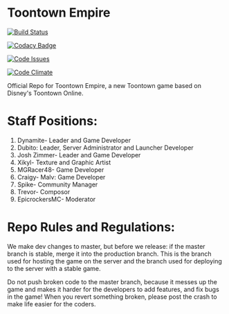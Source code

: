 # Toontown Empire

[![Build Status](https://magnum.travis-ci.com/mgracer48/toontown-empire.svg?token=nwGfbyDzkuRBAHQGp16L&branch=master)](https://magnum.travis-ci.com/mgracer48/toontown-empire)

[![Codacy Badge](https://api.codacy.com/project/badge/grade/a71bcbed1f8c4cd59d7f1fa131c7114d)](https://www.codacy.com)

[![Code Issues](https://www.quantifiedcode.com/api/v1/project/ace720abeb544fbcb8dc1c9aff3a6241/badge.svg)](https://www.quantifiedcode.com/app/project/ace720abeb544fbcb8dc1c9aff3a6241)

[![Code Climate](https://codeclimate.com/repos/5652491769a715224c00577d/badges/252d987e79c436e3b098/gpa.svg)](https://codeclimate.com/repos/5652491769a715224c00577d/feed)

Official Repo for Toontown Empire, a new Toontown game based on Disney's Toontown Online.

# Staff Positions:

1. Dynamite- Leader and Game Developer
2. Dubito: Leader, Server Administrator and Launcher Developer
3. Josh Zimmer- Leader and Game Developer
4. Xikyl- Texture and Graphic Artist
5. MGRacer48- Game Developer
6. Craigy- Malv: Game Developer
7. Spike- Community Manager
8. Trevor- Composor
9. EpicrockersMC- Moderator

# Repo Rules and Regulations:

We make dev changes to master, but before we release: if the master branch is stable, merge it into the production branch. This is the branch used for hosting the game on the server and the branch used for deploying to the server with a stable game.

Do not push broken code to the master branch, because it messes up the game and makes it harder for the developers to add features, and fix bugs in the game! When you revert something broken, please post the crash to make life easier for the coders.
